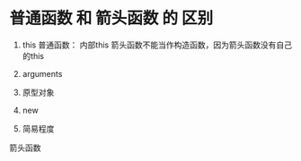 # 普通函数 和 箭头函数 的 区别

1. this
普通函数： 内部this
箭头函数不能当作构造函数，因为箭头函数没有自己的this

2. arguments

3. 原型对象

4. new

5. 简易程度

箭头函数

